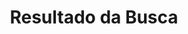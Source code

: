 ---
ID: 2099
title: Resultado da Busca
image-xl: ""
image-l: ""
image-sq-l: ""
image-sq-m: ""
post_excerpt: ""
layout: page
permalink: busca
published: true
categories: ""
tags: ""
author: ""
aktt_notify_twitter:
  - 'yes'
"og:type":
  - article
post_autor:
  - ""
post_destaques:
  - Nao
post_date: 2012-02-27 19:12:39
---